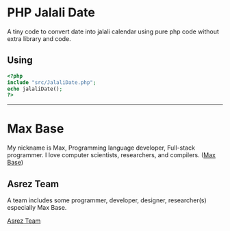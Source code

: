 # PHP Jalali Date

A tiny code to convert date into jalali calendar using pure php code without extra library and code.

## Using

```php
<?php
include "src/JalaliDate.php";
echo jalaliDate();
?>
```

---------

# Max Base

My nickname is Max, Programming language developer, Full-stack programmer. I love computer scientists, researchers, and compilers. ([Max Base](https://maxbase.org/))

## Asrez Team

A team includes some programmer, developer, designer, researcher(s) especially Max Base.

[Asrez Team](https://www.asrez.com/)
